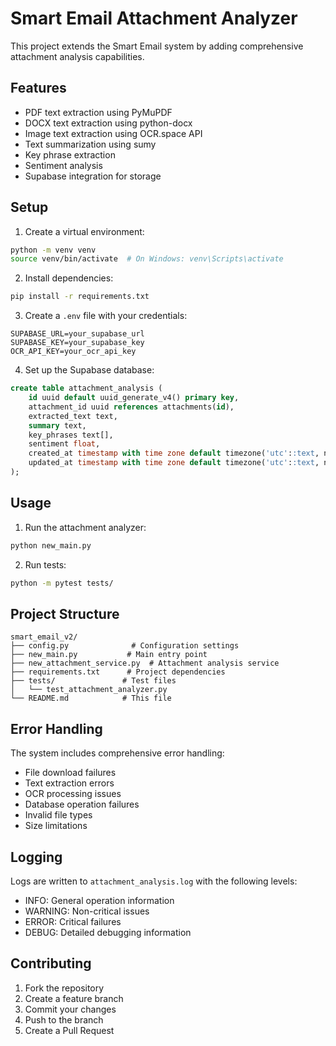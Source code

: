 # Smart Email Attachment Analyzer

This project extends the Smart Email system by adding comprehensive attachment analysis capabilities.

## Features

- PDF text extraction using PyMuPDF
- DOCX text extraction using python-docx
- Image text extraction using OCR.space API
- Text summarization using sumy
- Key phrase extraction
- Sentiment analysis
- Supabase integration for storage

## Setup

1. Create a virtual environment:
```bash
python -m venv venv
source venv/bin/activate  # On Windows: venv\Scripts\activate
```

2. Install dependencies:
```bash
pip install -r requirements.txt
```

3. Create a `.env` file with your credentials:
```
SUPABASE_URL=your_supabase_url
SUPABASE_KEY=your_supabase_key
OCR_API_KEY=your_ocr_api_key
```

4. Set up the Supabase database:
```sql
create table attachment_analysis (
    id uuid default uuid_generate_v4() primary key,
    attachment_id uuid references attachments(id),
    extracted_text text,
    summary text,
    key_phrases text[],
    sentiment float,
    created_at timestamp with time zone default timezone('utc'::text, now()),
    updated_at timestamp with time zone default timezone('utc'::text, now())
);
```

## Usage

1. Run the attachment analyzer:
```bash
python new_main.py
```

2. Run tests:
```bash
python -m pytest tests/
```

## Project Structure

```
smart_email_v2/
├── config.py              # Configuration settings
├── new_main.py           # Main entry point
├── new_attachment_service.py  # Attachment analysis service
├── requirements.txt      # Project dependencies
├── tests/               # Test files
│   └── test_attachment_analyzer.py
└── README.md            # This file
```

## Error Handling

The system includes comprehensive error handling:
- File download failures
- Text extraction errors
- OCR processing issues
- Database operation failures
- Invalid file types
- Size limitations

## Logging

Logs are written to `attachment_analysis.log` with the following levels:
- INFO: General operation information
- WARNING: Non-critical issues
- ERROR: Critical failures
- DEBUG: Detailed debugging information

## Contributing

1. Fork the repository
2. Create a feature branch
3. Commit your changes
4. Push to the branch
5. Create a Pull Request 